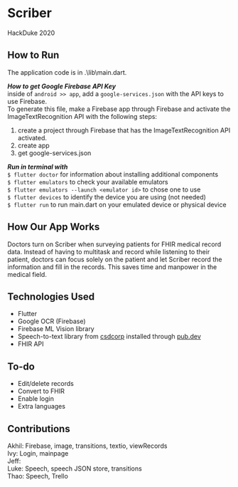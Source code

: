 # Scriber
HackDuke 2020

## How to Run
The application code is in .\lib\main.dart.  

***How to get Google Firebase API Key***  
inside of ```android >> app```, add a ```google-services.json``` with the API keys to use Firebase.  
To generate this file, make a Firebase app through Firebase and activate the ImageTextRecognition API with the following steps:  
1. create a project through Firebase that has the ImageTextRecognition API activated.  
2. create app
3. get google-services.json

***Run in terminal with***  
```$ flutter doctor``` for information about installing additional components  
```$ flutter emulators``` to check your available emulators  
```$ flutter emulators --launch <emulator id>``` to chose one to use  
```$ flutter devices``` to identify the device you are using (not needed)  
```$ flutter run``` to run main.dart on your emulated device or physical device 

## How Our App Works
Doctors turn on Scriber when surveying patients for FHIR medical record data. Instead of having to multitask and record while listening to their patient, doctors can focus solely on the patient and let Scriber record the information and fill in the records. This saves time and manpower in the medical field. 

## Technologies Used
- Flutter
- Google OCR (Firebase)
- Firebase ML Vision library
- Speech-to-text library from [csdcorp](https://pub.dev/packages/speech_to_text) installed through [pub.dev](https://flutter.dev/docs/development/packages-and-plugins/using-packages)
- FHIR API

## To-do
- Edit/delete records
- Convert to FHIR
- Enable login
- Extra languages

## Contributions
Akhil: Firebase, image, transitions, textio, viewRecords  
Ivy: Login, mainpage  
Jeff:   
Luke: Speech, speech JSON store, transitions  
Thao: Speech, Trello  
